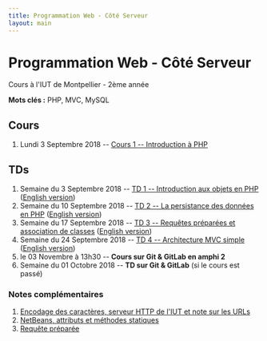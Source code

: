 ```yaml
---
title: Programmation Web - Côté Serveur
layout: main
---
```


<!-- 
Voir quand intégrer la séance Git
-->


# Programmation Web - Côté Serveur
Cours à l'IUT de Montpellier - 2ème année

**Mots clés :** PHP, MVC, MySQL

## Cours

1. Lundi 3 Septembre 2018 -- [Cours 1 -- Introduction à PHP](classes/class1.html)

## TDs

<!-- **1er bloc de TPs -- Bases de PHP :** -->

<!-- * 3  Septembre 2018 – TP 1 – Introduction aux objets en PHP -->
<!-- * 10 Septembre 2018 – TP 2 – La persistance des données en PHP -->
<!-- * 17 Septembre 2018 – TP 3 – Fin TP2 et association entre classes -->
<!-- * 24 Septembre 2018 -   ?  – Introduction à Git -->
<!-- * 1 Octobre   2018 – TP 4 – Architecture MVC simple -->
<!-- * 8 Octobre   2018 – TP 5 – Architecture MVC avancée 1/2 -->
<!-- * 15 Octobre   2018 – TP 6 – Architecture MVC avancée 2/2 -->

<!-- **2ème bloc de TPs -- Mise en application sur le projet + TPs complémentaires :** -->

<!-- * 22 Octobre   2018 - **Début projet** -->
<!-- * 29 Octobre   2018 - **Congé IUT** -->
<!-- * 5  Novembre  2018 - 3h projet -->
<!-- * 12 Novembre  2018 – TP 7 – Cookies & Sessions + 1h projet -->
<!-- * 19 Novembre  2018 – TP 8 – Authentification & Validation par email + 1h projet -->
<!-- * 26 Novembre  2018 - 3h projet -->
<!-- * 3  Décembre  2018 - 3h projet -->
<!-- * 10 Décembre  2018 - **soutenances du projet** -->

1. Semaine du 3 Septembre 2018 -- [TD 1 -- Introduction aux objets en PHP](tutorials/tutorial1.html) ([English version](tutorials/tutorial1-en.html))
1. Semaine du 10 Septembre 2018 -- [TD 2 -- La persistance des données en PHP](tutorials/tutorial2.html) ([English version](tutorials/tutorial2-en.html))
1. Semaine du 17 Septembre 2018 -- [TD 3 -- Requêtes préparées et association de classes](tutorials/tutorial3.html) ([English version](tutorials/tutorial3-en.html))
1. Semaine du 24 Septembre 2018 --  [TD 4 -- Architecture MVC simple](tutorials/tutorial4.html) ([English version](tutorials/tutorial4-en.html))
1. le 03 Novembre à 13h30 -- **Cours sur Git & GitLab en amphi 2**
1. Semaine du 01 Octobre 2018 -- **TD sur Git & GitLab** (si le cours est passé)
<!-- Mettre en ligne les slides & TDs -->
<!-- 1. Semaine du 08 Octobre 2018 --  [TD 5 -- Architecture MVC avancée 1/2](tutorials/tutorial5.html) ([English version](tutorials/tutorial5-en.html)) -->

<!-- 1. Semaine du 08 Octobre 2018 --  [TD 6 -- Architecture MVC avancée 2/2](tutorials/tutorial6.html) ([English version](tutorials/tutorial6-en.html)) -->
<!-- 1. Semaine du 15 Octobre 2018 -- [Début projet](projet.html) -->
<!-- 1. Semaines du 22 Octobre 2018 -- 3h projet -->
<!-- 1. Semaine du 5 Novembre 2018 -- -->
<!--    [TD 7 -- Cookies & Sessions](tutorials/tutorial7.html) ([English version](tutorials/tutorial7-en.html)) puis projet -->
<!-- 1. Semaine du 12 Novembre 2018 -- -->
<!--    [TD 8 -- Authentification & Validation par email](tutorials/tutorial8.html) ([English version](tutorials/tutorial8-en.html)) -->
<!--    puis projet -->
<!-- 1. Semaine du 19 Novembre 2018 --  3h projet -->
<!-- 1. Semaine du 26 Novembre 2018 -- 3h projet -->
<!-- 1. Semaine du 3 Décembre 2018 -- 3h projet -->
<!-- 1. Semaine du 10 Décembre 2018 -- soutenances du projet -->

### Notes complémentaires

<!-- 1. [Introduction au gestionnaire de version Git]({{site.baseurl}}/assets/git-complement.html) -->
1. [Encodage des caractères, serveur HTTP de l'IUT et note sur les URLs]({{site.baseurl}}/assets/tut1-complement.html)
2. [NetBeans, attributs et méthodes statiques]({{site.baseurl}}/assets/tut2-complement.html)
3. [Requête préparée]({{site.baseurl}}/assets/tut3-complement.html)
<!-- 4. [Upload de fichiers]({{site.baseurl}}/assets/tut4-complement.html) -->
<!-- 5. [Cookies & sessions]({{site.baseurl}}/assets/tut7-complement.html) -->


<!-- ## Instructions du projet -->

<!-- [Instructions du projet](projet.html) -->


<!-- ## Chat -->

<!-- Le chat -->
<!-- [gitter.im/romainlebreton/ProgWeb-CoteServeur ![Join the chat at https://gitter.im/romainlebreton/ProgWeb-CoteServeur](https://badges.gitter.im/romainlebreton/ProgWeb-CoteServeur.svg)](https://gitter.im/romainlebreton/ProgWeb-CoteServeur) -->
<!-- vous permet de discuter au sujet de ce cours à tout moment (nécessite un compte GitHub ou Twitter). -->
